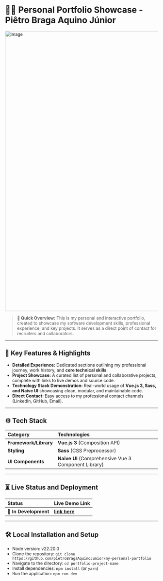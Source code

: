 # 🧑‍💻 Personal Portfolio Showcase - Piêtro Braga Aquino Júnior

<img width="1617" height="924" alt="image" src="https://github.com/user-attachments/assets/1db55ae8-ff35-4029-8bf6-b1e7e5837c54" />


> **💬 Quick Overview:** This is my personal and interactive portfolio, created to showcase my software development skills, professional experience, and key projects. It serves as a direct point of contact for recruiters and collaborators.

---

## 🧩 Key Features & Highlights

* **Detailed Experience:** Dedicated sections outlining my professional journey, work history, and **core technical skills**.
* **Project Showcase:** A curated list of personal and collaborative projects, complete with links to live demos and source code.
* **Technology Stack Demonstration:** Real-world usage of **Vue.js 3, Sass, and Naive UI** showcasing clean, modular, and maintainable code.
* **Direct Contact:** Easy access to my professional contact channels (LinkedIn, GitHub, Email).

---

## ⚙️ Tech Stack

| Category | Technologies |
| :--- | :--- |
| **Framework/Library** | **Vue.js 3** (Composition API) |
| **Styling** | **Sass** (CSS Preprocessor) |
| **UI Components** | **Naive UI** (Comprehensive Vue 3 Component Library) |

---

## ⏳ Live Status and Deployment

| Status | Live Demo Link |
| :--- | :--- |
| 🚧 **In Development** | **[link here](www.google.com)** |

---

## 🛠 Local Installation and Setup
- Node version: v22.20.0
- Clone the repository: `git clone https://github.com/pietroBragaAquinoJunior/my-personal-portfolio`
- Navigate to the directory: `cd portfolio-project-name`
- Install dependencies: `npm install` (or `yarn`)
- Run the application: `npm run dev`
